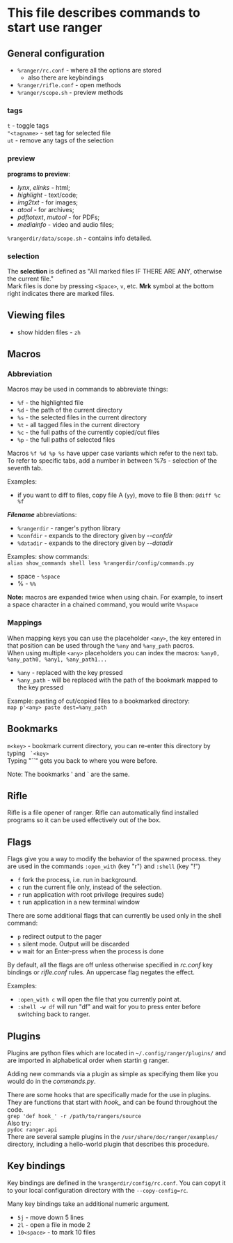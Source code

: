 # This file describes commands to start use ranger
<!-- 336 line -->
## General configuration <!-- {{{ -->
+ `%ranger/rc.conf` - where all the options are stored  
    * also there are keybindings
+ `%ranger/rifle.conf` - open methods  
+ `%ranger/scope.sh` - preview methods  
<!-- }}} -->
### tags<!-- {{{ -->
`t` - toggle tags  
`"<tagname>` - set tag for selected file  
`ut` - remove any tags of the selection  
<!-- }}} -->
### preview<!-- {{{ -->
__programs to preview__:  

+ _lynx_, _elinks_ - html;  
+ _highlight_ - text/code;  
+ _img2txt_ - for images;  
+ _atool_ - for archives;  
+ _pdftotext_, _mutool_ - for PDFs;  
+ _mediainfo_ - video and audio files;  

`%rangerdir/data/scope.sh` - contains info detailed.  
<!-- }}} -->
### selection<!-- {{{ -->
The **selection** is defined as "All marked files IF THERE ARE ANY,
otherwise the current file."  
Mark files is done by pressing `<Space>`, `v`, etc. __Mrk__ symbol
at the bottom right indicates there are marked files.  
<!-- }}} -->
## Viewing files <!-- {{{ -->
+ show hidden files - `zh`  
<!-- }}} -->
## Macros <!-- {{{ -->
### Abbreviation <!-- {{{ -->
Macros may be used in commands to abbreviate things:  

+ `%f` - the highlighted file  
+ `%d` - the path of the current directory  
+ `%s` - the selected files in the current directory  
+ `%t` - all tagged files in the current directory   
+ `%c` - the full paths of the currently copied/cut files  
+ `%p` - the full paths of selected files  

Macros `%f %d %p %s` have upper case variants which refer to the next
tab.  
To refer to specific tabs, add a number in between %7s - selection of
the seventh tab.  
  
Examples:
+ if you want to diff to files, copy file A (`yy`), 
  move to file B then: `@diff %c %f`  

_**Filename**_ abbreviations:  

+ `%rangerdir` - ranger's python library  
+ `%confdir` - expands to the directory given by _--confdir_  
+ `%datadir` - expands to the directory given by _--datadir_  

Examples: show commands:  
`alias show_commands shell less %rangerdir/config/commands.py`  

+ space - `%space`  
+ % - `%%`  

**Note:** macros are expanded twice when using chain. For example, to
insert a space character in a chained command, you would write `%%space`  
<!-- }}} -->
### Mappings <!-- {{{ -->
When mapping keys you can use the placeholder `<any>`, the key entered
in that position can be used through the `%any` and `%any_path` pacros.  
When using multiple `<any>` placeholders you can index the macros:
`%any0, %any_path0, %any1, %any_path1...`  

+ `%any` - replaced with the key pressed  
+ `%any_path` - will be replaced with the path of the bookmark mapped to
  the key pressed  

Example: pasting of cut/copied files to a bookmarked directory:  
`map p'<any> paste dest=%any_path`  
<!-- }}} -->
<!-- }}} -->
## Bookmarks <!-- {{{ -->
`m<key>` - bookmark current directory, you can re-enter this directory
by typing `` `<key>``  
Typing "\`\`" gets you back to where you were before.  

Note: The bookmarks ' and \` are the same.  
<!-- }}} -->
## Rifle <!-- {{{ -->
Rifle is a file opener of ranger. Rifle can automatically find installed
programs so it can be used effectively out of the box.  
<!-- }}} -->
## Flags <!-- {{{ -->
Flags give you a way to modify the behavior of the spawned process. they
are used in the commands `:open_with` (key "r") and `:shell` (key "!")  

+ `f` fork the process, i.e. run in background.  
+ `c` run the current file only, instead of the selection.  
+ `r` run application with root privilege (requires sude)  
+ `t` run application in a new terminal window  

<!-- TODO: pager???? -->

There are some additional flags that can currently be used only in the
shell command:  

+ `p` redirect output to the pager  
+ `s` silent mode. Output will be discarded  
+ `w` wait for an Enter-press when the process is done  

By default, all the flags are off unless otherwise specified in _rc.conf_ 
key bindings or _rifle.conf_ rules. An uppercase flag negates the effect.  

Examples:  

+ `:open_with c` will open the file that you currently point at.  
+ `:shell -w df` will run "df" and wait for you to press enter before
  switching back to ranger.  

<!-- }}} -->
## Plugins <!-- {{{ -->
Plugins are python files which are located in `~/.config/ranger/plugins/`
and are imported in alphabetical order when startin g ranger.  

Adding new commands via a plugin as simple as specifying them like you
would do in the _commands.py_.  

There are some hooks that are specifically made for the use in plugins.
They are functions that start with *hook\_* and can be found throughout
the code.  
``grep 'def hook_' -r /path/to/rangers/source``  
Also try:  
`pydoc ranger.api`  
There are several sample plugins in the `/usr/share/doc/ranger/examples/`
directory, including a hello-world plugin
that describes this procedure.  
<!-- }}} -->
## Key bindings <!-- {{{ -->
Key bindings are defined in the `%rangerdir/config/rc.conf`. You can
copyt it to your local configuration directory with the
`--copy-config=rc`.  

Many key bindings take an additional numeric argument.  

+ `5j` - move down 5 lines  
+ `2l` - open a file in mode 2  
+ `10<space>` - to mark 10 files  
<!-- }}} -->
